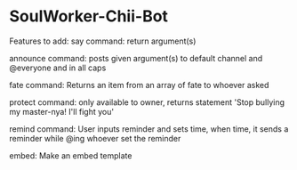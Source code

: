 # SoulWorker-Chii-Bot
Features to add:
  say command: return argument(s)

  announce command: posts given argument(s) to default channel and @everyone and in all caps

  fate command: Returns an item from an array of fate to whoever asked

  protect command: only available to owner, returns statement 'Stop bullying my master-nya! I'll fight you'

  remind command: User inputs reminder and sets time, when time, it sends a reminder while @ing whoever set the reminder

  embed: Make an embed template